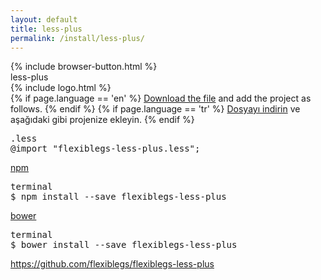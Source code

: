 ```yaml
---
layout: default
title: less-plus
permalink: /install/less-plus/
---
```


<div class="dn-browser">
  <div class="dn-browser-header">
    {% include browser-button.html %}
    <div class="dn-style--title"><span>less-plus</span></div>
    {% include logo.html %}
  </div>
  <div class="dn-browser-body">
    <div class="dn-browser-body__pre">
      <div class="dn-content">
        {% if page.language == 'en' %}
          <a href="https://raw.githubusercontent.com/flexiblegs/flexiblegs-less-plus/master/flexiblegs-less-plus.less" download>Download the file</a> and add the project as follows.
        {% endif %}
        {% if page.language == 'tr' %}
          <a href="https://raw.githubusercontent.com/flexiblegs/flexiblegs-less-plus/master/flexiblegs-less-plus.less" download>Dosyayı indirin</a> ve aşağıdaki gibi projenize ekleyin.
        {% endif %}
      </div>
      <div class="dn-height-16"></div>
      <pre><div class="dn-tag dn-tag--gray dn-tag--bottom">.less</div><!--
        --><div class="comment">@import "<span>flexiblegs-less-plus.less</span>";</div><!--
      --></pre>
      <div class="dn-height-40"></div>
      <div class="dn-content">
        <a href="https://www.npmjs.com/package/flexiblegs-less-plus">npm</a>
      </div>
      <div class="dn-height-16"></div>
      <pre><div class="dn-tag dn-tag--gray dn-tag--bottom">terminal</div><!--
        --><div class="comment">$ npm install --save <span>flexiblegs-less-plus</span></div><!--
      --></pre>
      <div class="dn-height-40"></div>
      <div class="dn-content">
        <a href="http://bower.io/search/?q=flexiblegs-less-plus">bower</a>
      </div>
      <div class="dn-height-16"></div>
      <pre><div class="dn-tag dn-tag--gray dn-tag--bottom">terminal</div><!--
        --><div class="comment">$ bower install --save <span>flexiblegs-less-plus</span></div><!--
      --></pre>
    </div>
    <div class="dn-height-40"></div>
    <div class="dn-browser-footer">
      <div class="wrap xl-gutter-24 xl-outside-24 xl-center xl-auto">
        <div class="col">
          <a href="https://github.com/flexiblegs/flexiblegs-less-plus" class="dn-button dn-button--link">https://github.com/flexiblegs/flexiblegs-less-plus</a>
        </div>
      </div>
    </div>
  </div>
</div>
